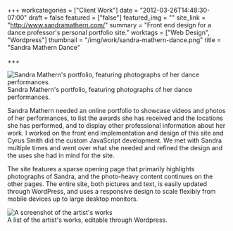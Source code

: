 +++
workcategories = ["Client Work"]
date = "2012-03-26T14:48:30-07:00"
draft = false
featured = ["false"]
featured_img = ""
site_link = "http://www.sandramathern.com/"
summary = "Front end design for a dance professor's personal portfolio site."
worktags = ["Web Design", "Wordpress"]
thumbnail = "/img/work/sandra-mathern-dance.png"
title = "Sandra Mathern Dance"

+++
<div class="text-center inline-image-container content-container-expanded">
  <img src="/img/work/sandra-mathern-dance.png" alt="Sandra Mathern's portfolio, featuring photographs of her dance performances." class="img-responsive img-center"></img>
  <div class="caption-container">
    <div class="inline-image-caption">Sandra Mathern's portfolio, featuring photographs of her dance performances.</div>
  </div>
</div>

Sandra Mathern needed an online portfolio to showcase videos and photos of her performances, to list the awards she has received and the locations she has performed, and to display other professional information about her work. I worked on the front end implementation and design of this site and Cyrus Smith did the custom JavaScript development. We met with Sandra multiple times and went over what she needed and refined the design and the uses she had in mind for the site.

The site features a sparse opening page that primarily highlights photographs of Sandra, and the photo-heavy content continues on the other pages. The entire site, both pictures and text, is easily updated through WordPress, and uses a responsive design to scale flexibly from mobile devices up to large desktop monitors.

<div class="text-center inline-image-container content-container-expanded">
  <img src="/img/work/sandra-mathern-dance-1.jpg" alt="A screenshot of the artist's works" class="img-responsive img-center"></img>
  <div class="caption-container">
    <div class="inline-image-caption">A list of the artist's works, editable through Wordpress.</div>
  </div>
</div>
